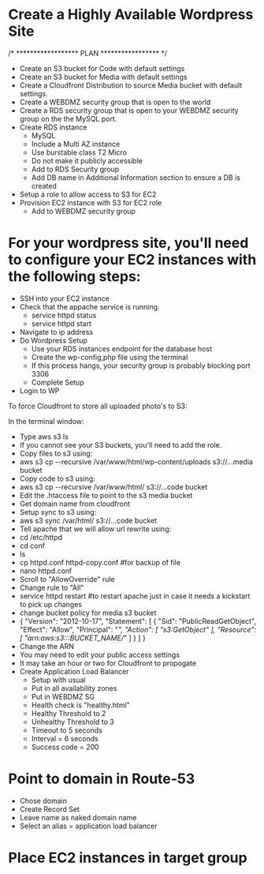 # Create a Highly Available Wordpress Site

/* ****************** PLAN ***************** */


  * Create an S3 bucket for Code with default settings
  * Create an S3 bucket for Media with default settings
  * Create a Cloudfront Distribution to source Media bucket with default settings. 
  * Create a WEBDMZ security group that is open to the world
  * Create a RDS security group that is open to your WEBDMZ security group
    on the the MySQL port.
  * Create RDS instance
    * MySQL
    * Include a Multi AZ instance
    * Use burstable class T2 Micro
    * Do not make it publicly accessible
    * Add to RDS Security group
    * Add DB name in Additional Information section to ensure a DB is created
  * Setup a role to allow access to S3 for EC2
  * Provision EC2 instance with S3 for EC2 role
    * Add to WEBDMZ security group


# For your wordpress site, you'll need to configure your EC2 instances with the following steps:

* SSH into your EC2 instance
* Check that the appache service is running.
  * service httpd status
  * service httpd start
* Navigate to ip address
* Do Wordpress Setup
  * Use your RDS instances endpoint for the database host
  * Create the wp-config,php file using the terminal
  * If this process hangs, your security group is probably blocking port 3306
  * Complete Setup
* Login to WP

To force Cloudfront to store all uploaded photo's to S3:

In the terminal window:
* Type aws s3 ls
 * If you cannot see your S3 buckets, you'll need to add the role.
* Copy files to s3 using:
 * aws s3 cp --recursive /var/www/html/wp-content/uploads s3://...media bucket
* Copy code to s3 using:
 *  aws s3 cp --recursive /var/www/html/ s3://...code bucket
* Edit the .htaccess file to point to the s3 media bucket
 * Get domain name from cloudfront
* Setup sync to s3 using:
 * aws s3 sync /var/html/ s3://...code bucket
* Tell apache that we will allow url rewrite using:
 * cd /etc/httpd
 * cd conf
 * ls
 * cp httpd.conf httpd-copy.conf #for backup of file
 * nano httpd.conf
 * Scroll to "AllowOverride" rule
 * Change rule to "All"
 * service httpd restart #to restart apache just in case it needs a kickstart to pick up changes
 * change bucket policy for media s3 bucket
  * {
      "Version": "2012-10-17",
      "Statement": [
        {
          "Sid": "PublicReadGetObject",
          "Effect": "Allow",
          "Principal": "*",
          "Action": [
            "s3:GetObject"
            ],
          "Resource": [
            "arn:aws:s3:::BUCKET_NAME/*"
            ]
        }
      ]
    }
 * Change the ARN
 * You may need to edit your public access settings
 * It may take an hour or two for Cloudfront to propogate
 * Create Application Load Balancer
   * Setup with usual
   * Put in all availability zones
   * Put in WEBDMZ SG
   * Health check is "healthy.html"
   * Healthy Threshold to 2
   * Unhealthy Threshold to 3
   * Timeout to 5 seconds
   * Interval = 6 seconds
   * Success code = 200
   
  # Point to domain in Route-53
  * Chose domain
  * Create Record Set
  * Leave name as naked domain name
  * Select an alias = application load balancer
  
  # Place EC2 instances in target group
  
  
